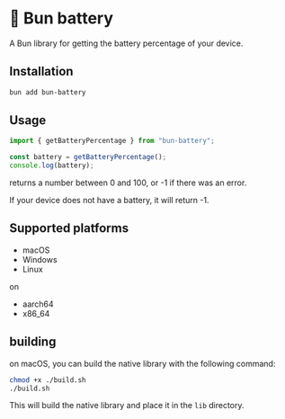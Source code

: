 # 🔋 Bun battery

A Bun library for getting the battery percentage of your device.

## Installation

```bash
bun add bun-battery
```

## Usage

```ts
import { getBatteryPercentage } from "bun-battery";

const battery = getBatteryPercentage();
console.log(battery);
```

returns a number between 0 and 100, or -1 if there was an error.

If your device does not have a battery, it will return -1.

## Supported platforms

- macOS
- Windows
- Linux

on

- aarch64
- x86_64

## building

on macOS, you can build the native library with the following command:

```bash
chmod +x ./build.sh
./build.sh
```

This will build the native library and place it in the `lib` directory.
